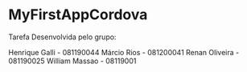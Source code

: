 # MyFirstAppCordova

Tarefa Desenvolvida pelo grupo:

Henrique Galli - 081190044
Márcio Rios - 081200041
Renan Oliveira - 081190025
William Massao - 08119001
